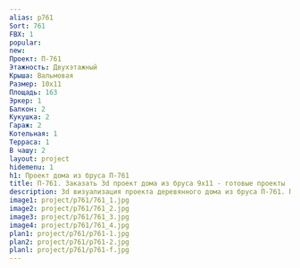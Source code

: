 ```yaml
---
alias: p761
Sort: 761
FBX: 1
popular: 
new: 
Проект: П-761
Этажность: Двухэтажный
Крыша: Вальмовая
Размер: 10х11
Площадь: 163
Эркер: 1
Балкон: 2
Кукушка: 2
Гараж: 2
Котельная: 1
Терраса: 1
В чашу: 2
layout: project
hidemenu: 1
h1: Проект дома из бруса П-761
title: П-761. Заказать 3d проект дома из бруса 9х11 - готовые проекты
description: 3d визуализация проекта деревянного дома из бруса П-761. Площадь 163 м2, размер 9х11. Вы можете внести любые изменения в проект.
image1: project/p761/761_1.jpg
image2: project/p761/761_2.jpg
image3: project/p761/761_3.jpg
image4: project/p761/761_4.jpg
plan1: project/p761/p761-1.jpg
plan2: project/p761/p761-2.jpg
planl: project/p761/p761-f.jpg
---
```

